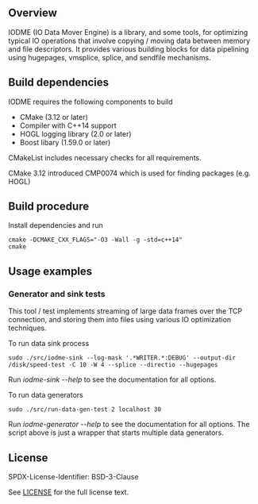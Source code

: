 ## Overview

IODME (IO Data Mover Engine) is a library, and some tools, for optimizing 
typical IO operations that involve copying / moving data between memory
and file descriptors.
It provides various building blocks for data pipelining using hugepages, 
vmsplice, splice, and sendfile mechanisms. 

## Build dependencies

IODME requires the following components to build
* CMake (3.12 or later)
* Compiler with C++14 support
* HOGL logging library (2.0 or later)
* Boost libary (1.59.0 or later) 

CMakeList includes necessary checks for all requirements.

CMake 3.12 introduced CMP0074 which is used for finding packages (e.g. HOGL)

## Build procedure

Install dependencies and run
```
cmake -DCMAKE_CXX_FLAGS="-O3 -Wall -g -std=c++14"
cmake
```

## Usage examples

### Generator and sink tests

This tool / test implements streaming of large data frames over the TCP
connection, and storing them into files using various IO optimization 
techniques. 

To run data sink process
```
sudo ./src/iodme-sink --log-mask '.*WRITER.*:DEBUG' --output-dir /disk/speed-test -C 10 -W 4 --splice --directio --hugepages
```

Run _iodme-sink --help_ to see the documentation for all options.

To run data generators
```
sudo ./src/run-data-gen-test 2 localhost 30
```

Run _iodme-generator --help_ to see the documentation for all options.
The script above is just a wrapper that starts multiple data generators.

## License

SPDX-License-Identifier: BSD-3-Clause

See [LICENSE](LICENSE) for the full license text.
